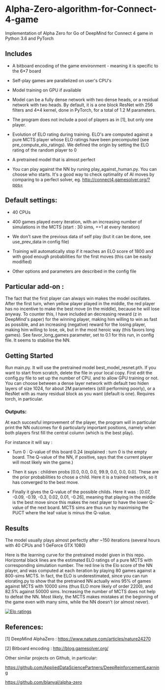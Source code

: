# Alpha-Zero-algorithm-for-Connect-4-game
Implementation of Alpha Zero for Go of DeepMind for Connect 4 game in Python 3.6 and PyTorch

## Includes

- A bitboard encoding of the game environment - meaning it is specific to the 6*7 board

- Self-play games are parallelized on user's CPU's

- Model training on GPU if available

- Model can be a fully dense network with two dense heads, or a residual network with two heads. By default, it is a one block ResNet with 256 filters and 4*4 kernel, done in PyTorch, for a total of 1.2 M parameters.

- The program does not include a pool of players as in [1], but only one player.

- Evolution of ELO rating during training. ELO's are computed against a pure MCTS player whose ELO ratings have been precomputed (see pre_compute_elo_ratings). We defined the origin by setting the ELO rating of the random player to 0

- A pretrained model that is almost perfect

- You can play against the NN by runing play_against_human.py. You can choose who starts. It's a good way to check optimality of AI moves by comparing to a perfect solver, eg. http://connect4.gamesolver.org/?pos=

## Default settings:

- 40 CPUs

- 400 games played every iteration, with an increasing number of simulations in the MCTS (start : 30 sims, +=1 at every iteration)

- We don't save the previous data of self play (but it can be done, see use_prev_data in config file)

- Training will automatically stop if it reaches an ELO score of 1800 and with good enough probabilities for the first moves (this can be easily modified)

- Other options and parameters are described in the config file

## Particular add-on :
The fact that the first player can always win makes the model oscillates. After the first turn, when yellow player played in the middle, the red player has no incentive to make the best move (in the middle), because he will lose anyway. To counter this, I have included an decreasing reward (z in DeepMind's paper) for the winning player, making him willing to win as fast as possible, and an increasing (negative) reward for the losing player, making him willing to lose, ok, but in the most heroic way (this favors long games). See favor_long_games parameter, set to 0.1 for this run, in config file. It seems to stabilise the NN.

## Getting Started
Run main.py. It will use the pretrained model best_model_resnet.pth. If you want to start from scratch, delete the file in your local copy. First edit the config.py file to set up the number of CPU, and to allow GPU training or not. You can choose between a dense layer network with default two hiden layers of size 1024, for about 2M parameters (still performing poorly), or a ResNet with as many residual block as you want (default is one). Requires torch, in particular.

### Outputs:
At each succesful improvement of the player, the program will in particular print the NN outcomes for 6 particularly important positions, namely when both players first fill the central column (which is the best play).

For instance it will say :

- Turn 0 : Q-value of this board 0.24 (explained : turn 0 is the empty board. The Q-value of the NN, if positive, says that the current player will most likely win the game.)

- Then it says : children probs [0.0, 0.0, 0.0, 99.9, 0.0, 0.0, 0.0]. These are the prior probabilities to chose a child. Here it is a trained network, so it has converged to the best move.

- Finally it gives the Q-value of the possible childs. Here it was : [0.07, -0.09, -0.19, -0.3, 0.02, 0.01, -0.26], meaning that playing in the middle is the best move since this makes the next player to have the lower Q-value of the next board.
MCTS sims are thus run by maximising the PUCT where the leaf value is minus the Q-value.

## Results

The model usually plays almost perfectly after ~150 iterations (several hours with 40 CPUs and 1 GeForce GTX 1080)

Here is the learning curve for the pretrained model given in this repo. Horizontal black lines are the estimated ELO ratings of a pure MCTS with corresponding simulation number.
The red line is the Elo score of the NN player, and was computed at each iteration by playing 80 games against a 800-sims MCTS. In fact, the ELO is underestimated, since you can run elorating.py to show that the pretrained NN actually wins 95% of games against MCTS with 10000 sims (thus ELO more likely of order 2200), and 82.5% against 50000 sims.
Increasing the number of MCTS does not help to defeat the NN. Most likely, the MCTS makes mistakes at the beginning of the game even with many sims, while the NN doesn't (or almost never).

[![Elo ratings](https://github.com/jpbruneton/Alpha-Zero-algorithm-for-Connect-4-game/blob/master/NN_elo_ratings.png)](https://github.com/jpbruneton/Alpha-Zero-algorithm-for-Connect-4-game/blob/master/NN_elo_ratings.png)


## References:

[1] DeepMind AlphaZero : https://www.nature.com/articles/nature24270

[2] Bitboard encoding : http://blog.gamesolver.org/

Other similar projects on Github, in particular:

https://github.com/AppliedDataSciencePartners/DeepReinforcementLearning

https://github.com/blanyal/alpha-zero
